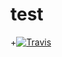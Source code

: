 # test
+[![Travis](https://api.travis-ci.org/baryskhanbimat/test.svg)](https://travis-ci.org/baryskhanbimat/test)
